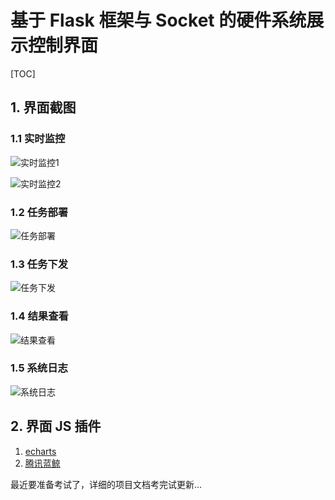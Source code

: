 # 基于 Flask 框架与 Socket 的硬件系统展示控制界面

[TOC]

## 1. 界面截图

### 1.1 实时监控

![实时监控1](/Users/qiuyu/Linux/python/Flask_web/界面截图/实时监控1.png)

![实时监控2](/Users/qiuyu/Linux/python/Flask_web/界面截图/实时监控2.png)

### 1.2 任务部署

![任务部署](/Users/qiuyu/Linux/python/Flask_web/界面截图/任务部署.png)

### 1.3 任务下发

![任务下发](/Users/qiuyu/Linux/python/Flask_web/界面截图/任务下发.png)

### 1.4 结果查看

![结果查看](/Users/qiuyu/Linux/python/Flask_web/界面截图/结果查看.png)

### 1.5 系统日志

![系统日志](/Users/qiuyu/Linux/python/Flask_web/界面截图/系统日志.png)

## 2. 界面 JS 插件

1. [echarts](http://echarts.baidu.com/)
2. [腾讯蓝鲸](http://bk.tencent.com/)

最近要准备考试了，详细的项目文档考完试更新...